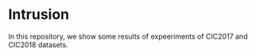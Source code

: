 # Intrusion
In this repository, we show some results  of expeeriments of CIC2017 and CIC2018 datasets.
